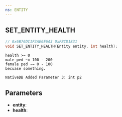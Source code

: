 ```yaml
---
ns: ENTITY
---
```

## SET_ENTITY_HEALTH

```c
// 0x6B76DC1F3AE6E6A3 0xFBCD1831
void SET_ENTITY_HEALTH(Entity entity, int health);
```

```
health >= 0
male ped ~= 100 - 200
female ped ~= 0 - 100
becuase something.
```

```
NativeDB Added Parameter 3: int p2
```

## Parameters
* **entity**: 
* **health**: 

